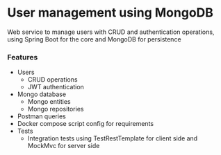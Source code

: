 # User management using MongoDB
Web service to manage users with CRUD and authentication operations, using Spring Boot for the core and MongoDB for persistence

### Features
- Users
  * CRUD operations
  * JWT authentication
- Mongo database
  * Mongo entities
  * Mongo repositories
- Postman queries
- Docker compose script config for requirements
- Tests
  * Integration tests using TestRestTemplate for client side and MockMvc for server side

